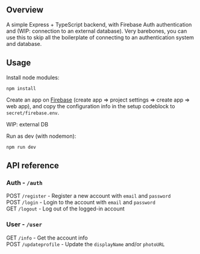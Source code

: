 ## Overview
A simple Express + TypeScript backend, with Firebase Auth authentication and (WIP: connection to an external database). Very barebones, you can use this to skip all the boilerplate of connecting to an authentication system and database.

## Usage
Install node modules:  
```
npm install
```

Create an app on [Firebase](https://console.firebase.google.com/) (create app => project settings => create app => web app), and copy the configuration info in the setup codeblock to `secret/firebase.env`.  

WIP: external DB

Run as dev (with nodemon):
```
npm run dev
```

## API reference
### Auth - `/auth`
POST `/register` - Register a new account with `email` and `password`  
POST `/login` - Login to the account with `email` and `password`  
GET `/logout` - Log out of the logged-in account

### User - `/user`
GET `/info` - Get the account info  
POST `/updateprofile` - Update the `displayName` and/or `photoURL`
